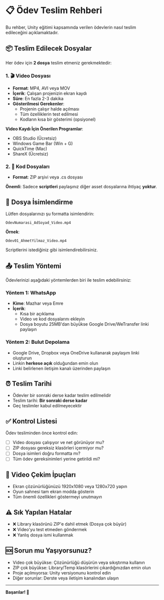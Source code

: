 # 📋 Ödev Teslim Rehberi

Bu rehber, Unity eğitimi kapsamında verilen ödevlerin nasıl teslim edileceğini açıklamaktadır.

## 📦 Teslim Edilecek Dosyalar

Her ödev için **2 dosya** teslim etmeniz gerekmektedir:

### 1. 🎬 Video Dosyası
- **Format**: MP4, AVI veya MOV
- **İçerik**: Çalışan projenizin ekran kaydı
- **Süre**: En fazla 2-3 dakika
- **Gösterilmesi Gerekenler**:
  - Projenin çalışır halde açılması
  - Tüm özelliklerin test edilmesi
  - Kodların kısa bir gösterimi (opsiyonel)
  
**Video Kaydı İçin Önerilen Programlar**:
- OBS Studio (Ücretsiz)
- Windows Game Bar (Win + G)
- QuickTime (Mac)
- ShareX (Ücretsiz)

### 2. 📁 Kod Dosyaları
- **Format**: ZIP arşivi veya .cs dosyası

**Önemli**: Sadece **scriptleri** paylaşınız diğer asset dosyalarına ihtiyaç **yoktur**.

## 📝 Dosya İsimlendirme

Lütfen dosyalarınızı şu formatta isimlendirin:

```
OdevNumarasi_AdSoyad_Video.mp4
```

**Örnek**:
```
Odev01_AhmetYilmaz_Video.mp4
```

Scriptlerini istediğiniz gibi isimlendirebilirsiniz.

## 📤 Teslim Yöntemi

Ödevlerinizi aşağıdaki yöntemlerden biri ile teslim edebilirsiniz:

### Yöntem 1: WhatsApp
- **Kime**: Mazhar veya Emre
- **İçerik**: 
  - Kısa bir açıklama
  - Video ve kod dosyalarını ekleyin
  - Dosya boyutu 25MB'dan büyükse Google Drive/WeTransfer linki paylaşın

### Yöntem 2: Bulut Depolama
- Google Drive, Dropbox veya OneDrive kullanarak paylaşım linki oluşturun
- Linkin **herkese açık** olduğundan emin olun
- Linki belirlenen iletişim kanalı üzerinden paylaşın

## ⏰ Teslim Tarihi

- Ödevler bir sonraki derse kadar teslim edilmelidir
- Teslim tarihi: **Bir sonraki derse kadar**
- Geç teslimler kabul edilmeyecektir

## ✅ Kontrol Listesi

Ödev tesliminden önce kontrol edin:

- [ ] Video dosyası çalışıyor ve net görünüyor mu?
- [ ] ZIP dosyası gereksiz klasörleri içermiyor mu?
- [ ] Dosya isimleri doğru formatta mı?
- [ ] Tüm ödev gereksinimleri yerine getirildi mi?

## 📸 Video Çekim İpuçları

- Ekran çözünürlüğünüzü 1920x1080 veya 1280x720 yapın
- Oyun sahnesi tam ekran modda gösterin
- Tüm önemli özellikleri göstermeyi unutmayın

## ⚠️ Sık Yapılan Hatalar

- ❌ Library klasörünü ZIP'e dahil etmek (Dosya çok büyür)
- ❌ Video'yu test etmeden göndermek
- ❌ Yanlış dosya ismi kullanmak

## 🆘 Sorun mu Yaşıyorsunuz?

- Video çok büyükse: Çözünürlüğü düşürün veya sıkıştırma kullanın
- ZIP çok büyükse: Library/Temp klasörlerini çıkardığınızdan emin olun
- Proje açılmıyorsa: Unity versiyonunu kontrol edin
- Diğer sorunlar: Derste veya iletişim kanalından ulaşın

---

**Başarılar! 🎯**
